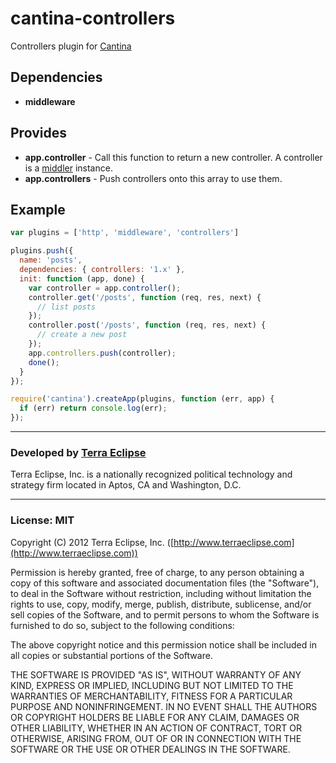 cantina-controllers
===================

Controllers plugin for [Cantina](https://github.com/cantina/cantina)

Dependencies
------------
- **middleware**

Provides
--------
- **app.controller** - Call this function to return a new controller. A controller
  is a [middler](https://github.com/carlos8f/node-middler) instance.
- **app.controllers** - Push controllers onto this array to use them.

Example
-------
```js
var plugins = ['http', 'middleware', 'controllers']

plugins.push({
  name: 'posts',
  dependencies: { controllers: '1.x' },
  init: function (app, done) {
    var controller = app.controller();
    controller.get('/posts', function (req, res, next) {
      // list posts
    });
    controller.post('/posts', function (req, res, next) {
      // create a new post
    });
    app.controllers.push(controller);
    done();
  }
});

require('cantina').createApp(plugins, function (err, app) {
  if (err) return console.log(err);
});
```

- - -

### Developed by [Terra Eclipse](http://www.terraeclipse.com)
Terra Eclipse, Inc. is a nationally recognized political technology and
strategy firm located in Aptos, CA and Washington, D.C.

- - -
### License: MIT
Copyright (C) 2012 Terra Eclipse, Inc. ([http://www.terraeclipse.com](http://www.terraeclipse.com))

Permission is hereby granted, free of charge, to any person obtaining a copy
of this software and associated documentation files (the "Software"), to deal
in the Software without restriction, including without limitation the rights
to use, copy, modify, merge, publish, distribute, sublicense, and/or sell
copies of the Software, and to permit persons to whom the Software is furnished
to do so, subject to the following conditions:

The above copyright notice and this permission notice shall be included in
all copies or substantial portions of the Software.

THE SOFTWARE IS PROVIDED "AS IS", WITHOUT WARRANTY OF ANY KIND, EXPRESS OR
IMPLIED, INCLUDING BUT NOT LIMITED TO THE WARRANTIES OF MERCHANTABILITY,
FITNESS FOR A PARTICULAR PURPOSE AND NONINFRINGEMENT. IN NO EVENT SHALL THE
AUTHORS OR COPYRIGHT HOLDERS BE LIABLE FOR ANY CLAIM, DAMAGES OR OTHER
LIABILITY, WHETHER IN AN ACTION OF CONTRACT, TORT OR OTHERWISE, ARISING FROM,
OUT OF OR IN CONNECTION WITH THE SOFTWARE OR THE USE OR OTHER DEALINGS IN THE
SOFTWARE.